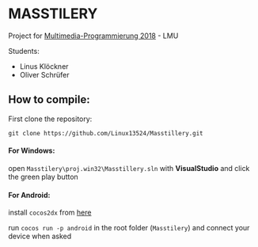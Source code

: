# MASSTILERY
Project for [Multimedia-Programmierung 2018](https://www.medien.ifi.lmu.de/lehre/ss18/mmp/) - LMU

Students:
- Linus Klöckner
- Oliver Schrüfer

## How to compile:
First clone the repository:
```git
git clone https://github.com/Linux13524/Masstillery.git
```
#### For Windows:
open `Masstilery\proj.win32\Masstillery.sln` with **VisualStudio** and click the green play button

#### For Android:
install `cocos2dx` from [here](http://www.cocos2d-x.org/download)

run `cocos run -p android` in the root folder (`Masstilery`) and connect your device when asked



